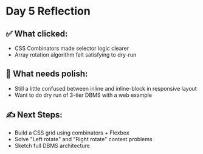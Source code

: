 # Day 5 Reflection

## ✅ What clicked:
- CSS Combinators made selector logic clearer
- Array rotation algorithm felt satisfying to dry-run

## 🚧 What needs polish:
- Still a little confused between inline and inline-block in responsive layout
- Want to do dry run of 3-tier DBMS with a web example

## ✍️ Next Steps:
- Build a CSS grid using combinators + Flexbox
- Solve "Left rotate" and "Right rotate" contest problems
- Sketch full DBMS architecture
